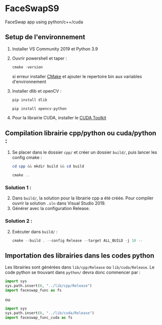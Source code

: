 # FaceSwapS9
FaceSwap app using python/c++/cuda


## Setup de l'environnement
1) Installer VS Community 2019 et Python 3.9
2) Ouvrir powershell et taper : 

     ```Powershell 
     cmake -version
     ```
     
    si erreur installer [CMake](https://cmake.org/download/) et ajouter le repertoire bin aux variables d'environnement

3) Installer dlib et openCV :

    ```Powershell
    pip install dlib
    ```

    ```Powershell
    pip install opencv-python
    ```

4) Pour la librairie CUDA, installer le [CUDA Toolkit](https://developer.nvidia.com/cuda-toolkit)

## Compilation librairie cpp/python ou cuda/python :
1) Se placer dans le dossier `cpp/` et créer un dossier `build/`, puis lancer les config cmake :

    ```Powershell
    cd cpp && mkdir build && cd build
    ```

    ```Powershell
    cmake ..
    ```

### Solution 1 :
2) Dans `build/`, la solution pour la librairie cpp a été créée. Pour compiler ouvrir la solution `.sln` dans Visual Studio 2019.
3) Générer avec la configuration Release.

### Solution 2 : 
2) Exécuter dans `build/` : 

    ```Powershell
    cmake --build . --config Release --target ALL_BUILD -j 10 --
    ```

## Importation des librairies dans les codes python
Les librairies sont générées dans `lib/cpp/Release` ou `lib/cuda/Release`.
Le code python se trouvant dans `python/` devra donc commencer par :

```Python
import sys
sys.path.insert(0, "../lib/cpp/Release")
import faceswap_func as fs 
```
ou
```Python
import sys
sys.path.insert(0, "../lib/cuda/Release")
import faceswap_func_cuda as fs 
```
